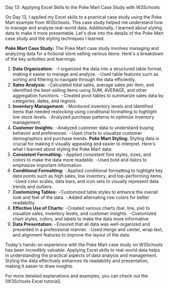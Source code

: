 Day 13: Applying Excel Skills to the Poke Mart Case Study with W3Schools

On Day 13, I applied my Excel skills to a practical case study using the Poke Mart example from W3Schools. This case study helped me understand how to manage and analyze real-world data. Additionally, I learned about styling data to make it more presentable. Let's dive into the details of the Poke Mart case study and the styling techniques I learned.

**Poke Mart Case Study:**
The Poke Mart case study involves managing and analyzing data for a fictional store selling various items. Here's a breakdown of the key activities and learnings:
1. **Data Organization:** 
 - I organized the data into a structured table format, making it easier to manage and analyze.
 - Used table features such as sorting and filtering to navigate through the data efficiently.
2. **Sales Analysis:**
 - Calculated total sales, average sales per item, and identified the best-selling items using SUM, AVERAGE, and other aggregation functions.
 - Created pivot tables to summarize sales data by categories, dates, and regions.
3. **Inventory Management:**
 - Monitored inventory levels and identified items that needed restocking using conditional formatting to highlight low stock levels.
 - Analyzed purchase patterns to optimize inventory management.
4. **Customer Insights:**
 - Analyzed customer data to understand buying behavior and preferences.
 - Used charts to visualize customer demographics and purchase trends.
**Poke Mart Styling:**
Styling data is crucial for making it visually appealing and easier to interpret. Here's what I learned about styling the Poke Mart data:
1. **Consistent Formatting:**
 - Applied consistent font styles, sizes, and colors to make the data more readable.
 - Used bold and italics to emphasize important information.
2. **Conditional Formatting:**
 - Applied conditional formatting to highlight key data points such as high sales, low inventory, and top-performing items.
 - Used color scales, data bars, and icon sets to visually represent data trends and outliers.
3. **Customizing Tables:**
 - Customized table styles to enhance the overall look and feel of the data.
 - Added alternating row colors for better readability.
4. **Effective Use of Charts:**
 - Created various charts (bar, line, pie) to visualize sales, inventory levels, and customer insights.
 - Customized chart styles, colors, and labels to make the data more informative.
5. **Data Presentation:**
 - Ensured that all data was well-organized and presented in a professional manner.
 - Used merge and center, wrap text, and alignment features to improve the layout of the data.

Today's hands-on experience with the Poke Mart case study on W3Schools has been incredibly valuable. Applying Excel skills to real-world data helps in understanding the practical aspects of data analysis and management. Styling the data effectively enhances its readability and presentation, making it easier to draw insights.

For more detailed explanations and examples, you can check out the [W3Schools Excel tutorial].
